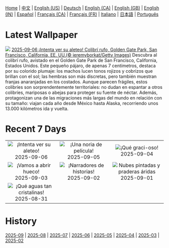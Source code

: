 [Home](../README.md) | [中文](zh-CN.md) | [English (US)](en-US.md) | [Deutsch](de-DE.md) | [English (CA)](en-CA.md) | [English (GB)](en-GB.md) | [English (IN)](en-IN.md) | [Español](es-ES.md) | [Français (CA)](fr-CA.md) | [Français (FR)](fr-FR.md) | [Italiano](it-IT.md) | [日本語](ja-JP.md) | [Português](pt-BR.md)

# Latest Wallpaper
![](https://www.bing.com/th?id=OHR.RufousHummer_ES-ES7667920526_UHD.jpg)
[2025-09-06 ¡Intenta ver su aleteo! Colibrí rufo, Golden Gate Park, San Francisco, California, EE. UU.(© jeremyborkat/Getty Images)](https://www.bing.com/th?id=OHR.RufousHummer_ES-ES7667920526_UHD.jpg)
Descubra al colibrí rufo, avistado en el Golden Gate Park de San Francisco, California, Estados Unidos. Este pequeño pájaro, de apenas 7 centímetros, destaca por su colorido plumaje: los machos lucen tonos rojizos y cobrizos que brillan con el sol; las hembras son más discretas, pero también muestran franjas anaranjadas en los costados. Aunque parecen frágiles, estos colibríes son sorprendentemente territoriales: no dudan en espantar a otros colibríes, mariposas o abejas para proteger su fuente de néctar. Además, protagonizan una de las migraciones más largas del mundo en relación con su tamaño: viajan cada año desde México hasta Alaska, recorriendo unos 13.000 kilómetros ida y vuelta.

# Recent 7 Days
|  |  |  |
|:---:|:---:|:---:|
| ![](https://www.bing.com/th?id=OHR.RufousHummer_ES-ES7667920526_400x240.jpg "¡Intenta ver su aleteo!") 2025-09-06 | ![](https://www.bing.com/th?id=OHR.SunsetPier_ES-ES7586673768_400x240.jpg "¡Una noria de película!") 2025-09-05 | ![](https://www.bing.com/th?id=OHR.WrestlingBears_ES-ES0873710105_400x240.jpg "¡Qué graci-oso!") 2025-09-04 |
| ![](https://www.bing.com/th?id=OHR.LaVueltaBilbao_ES-ES0567019335_400x240.jpg "¡Vamos a abrir hueco!") 2025-09-03 | ![](https://www.bing.com/th?id=OHR.DeadvleiTrees_ES-ES0322345638_400x240.jpg "¡Narradores de historias!") 2025-09-02 | ![](https://www.bing.com/th?id=OHR.ScottsBluff_ES-ES9472248274_400x240.jpg "Nubes pintadas y praderas áridas") 2025-09-01 |
| ![](https://www.bing.com/th?id=OHR.Palafrugell_ES-ES9170936933_400x240.jpg "¡Qué aguas tan cristalinas!") 2025-08-31 |  |  |

# History
[2025-09](../archives/wallpaper/es-ES/w_2025_09.md) | [2025-08](../archives/wallpaper/es-ES/w_2025_08.md) | [2025-07](../archives/wallpaper/es-ES/w_2025_07.md) | [2025-06](../archives/wallpaper/es-ES/w_2025_06.md) | [2025-05](../archives/wallpaper/es-ES/w_2025_05.md) | [2025-04](../archives/wallpaper/es-ES/w_2025_04.md) | [2025-03](../archives/wallpaper/es-ES/w_2025_03.md) | [2025-02](../archives/wallpaper/es-ES/w_2025_02.md)
